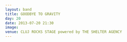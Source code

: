 ```yaml
---
layout: band
title: GOODBYE TO GRAVITY
day: 20
date: 2013-07-20 21:30
image: 
venue: CLUJ ROCKS STAGE powered by THE SHELTER AGENCY
---
```



